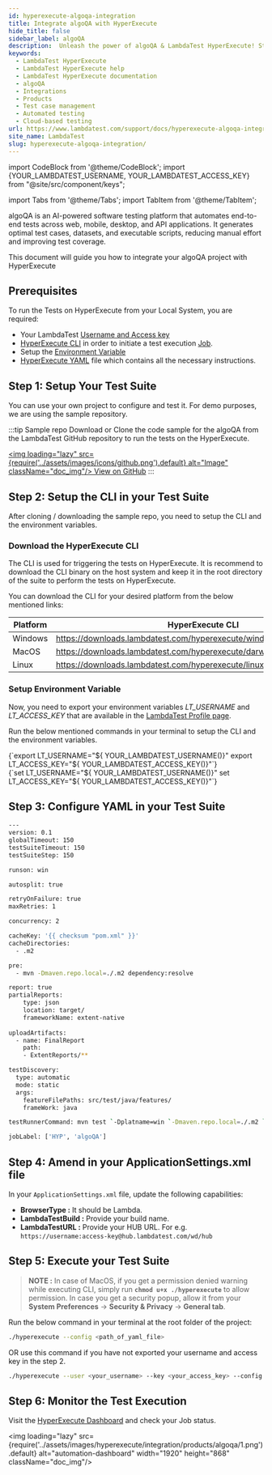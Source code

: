 ```yaml
---
id: hyperexecute-algoqa-integration
title: Integrate algoQA with HyperExecute
hide_title: false
sidebar_label: algoQA
description:  Unleash the power of algoQA & LambdaTest HyperExecute! Streamline test management & experience fast execution.
keywords:
  - LambdaTest HyperExecute
  - LambdaTest HyperExecute help
  - LambdaTest HyperExecute documentation
  - algoQA
  - Integrations
  - Products
  - Test case management
  - Automated testing
  - Cloud-based testing
url: https://www.lambdatest.com/support/docs/hyperexecute-algoqa-integration/
site_name: LambdaTest
slug: hyperexecute-algoqa-integration/
---
```


import CodeBlock from '@theme/CodeBlock';
import {YOUR_LAMBDATEST_USERNAME, YOUR_LAMBDATEST_ACCESS_KEY} from "@site/src/component/keys";

import Tabs from '@theme/Tabs';
import TabItem from '@theme/TabItem';

<script type="application/ld+json"
      dangerouslySetInnerHTML={{ __html: JSON.stringify({
       "@context": "https://schema.org",
        "@type": "BreadcrumbList",
        "itemListElement": [{
          "@type": "ListItem",
          "position": 1,
          "name": "Home",
          "item": "https://www.lambdatest.com"
        },{
          "@type": "ListItem",
          "position": 2,
          "name": "Support",
          "item": "https://www.lambdatest.com/support/docs/"
        },{
          "@type": "ListItem",
          "position": 3,
          "name": "Integration with Products",
          "item": "https://www.lambdatest.com/support/docs/hyperexecute-algoqa-integration/"
        }]
      })
    }}
></script>

algoQA is an AI-powered software testing platform that automates end-to-end tests across web, mobile, desktop, and API applications. It generates optimal test cases, datasets, and executable scripts, reducing manual effort and improving test coverage.

This document will guide you how to integrate your algoQA project with HyperExecute

## Prerequisites

To run the Tests on HyperExecute from your Local System, you are required:

- Your LambdaTest [Username and Access key](/support/docs/hyperexecute-how-to-get-my-username-and-access-key/)
- [HyperExecute CLI](/support/docs/hyperexecute-cli-run-tests-on-hyperexecute-grid/) in order to initiate a test execution [Job](/support/docs/hyperexecute-concepts/#1-jobs).
- Setup the [Environment Variable](/support/docs/hyperexecute-environment-variable-setup/)
- [HyperExecute YAML](/support/docs/hyperexecute-yaml-version0.2/) file which contains all the necessary instructions.

## Step 1: Setup Your Test Suite

You can use your own project to configure and test it. For demo purposes, we are using the sample repository.

:::tip Sample repo
Download or Clone the code sample for the algoQA from the LambdaTest GitHub repository to run the tests on the HyperExecute.

<a href="https://github.com/LambdaTest/algoQA-HyperExecute-sample" className="github__anchor"><img loading="lazy" src={require('../assets/images/icons/github.png').default} alt="Image" className="doc_img"/> View on GitHub</a>
:::

## Step 2: Setup the CLI in your Test Suite

After cloning / downloading the sample repo, you need to setup the CLI and the environment variables.

### Download the HyperExecute CLI

The CLI is used for triggering the tests on HyperExecute. It is recommend to download the CLI binary on the host system and keep it in the root directory of the suite to perform the tests on HyperExecute.

You can download the CLI for your desired platform from the below mentioned links:

| Platform | HyperExecute CLI |
| ---------| ---------------- |
| Windows | https://downloads.lambdatest.com/hyperexecute/windows/hyperexecute.exe |
| MacOS | https://downloads.lambdatest.com/hyperexecute/darwin/hyperexecute |
| Linux | https://downloads.lambdatest.com/hyperexecute/linux/hyperexecute |

### Setup Environment Variable

Now, you need to export your environment variables *LT_USERNAME* and *LT_ACCESS_KEY* that are available in the [LambdaTest Profile page](https://accounts.lambdatest.com/detail/profile).

Run the below mentioned commands in your terminal to setup the CLI and the environment variables.

<Tabs className="docs__val">

<TabItem value="bash" label="Linux / MacOS" default>

  <div className="lambdatest__codeblock">
    <CodeBlock className="language-bash">
  {`export LT_USERNAME="${ YOUR_LAMBDATEST_USERNAME()}"
export LT_ACCESS_KEY="${ YOUR_LAMBDATEST_ACCESS_KEY()}"`}
  </CodeBlock>
</div>

</TabItem>

<TabItem value="powershell" label="Windows" default>

  <div className="lambdatest__codeblock">
    <CodeBlock className="language-powershell">
  {`set LT_USERNAME="${ YOUR_LAMBDATEST_USERNAME()}"
set LT_ACCESS_KEY="${ YOUR_LAMBDATEST_ACCESS_KEY()}"`}
  </CodeBlock>
</div>

</TabItem>
</Tabs>

## Step 3: Configure YAML in your Test Suite

```bash
---
version: 0.1
globalTimeout: 150
testSuiteTimeout: 150
testSuiteStep: 150

runson: win

autosplit: true

retryOnFailure: true
maxRetries: 1

concurrency: 2

cacheKey: '{{ checksum "pom.xml" }}'
cacheDirectories:
  - .m2

pre:
  - mvn -Dmaven.repo.local=./.m2 dependency:resolve

report: true
partialReports:
    type: json
    location: target/
    frameworkName: extent-native
  
uploadArtifacts:
  - name: FinalReport 
    path:
    - ExtentReports/**

testDiscovery:
  type: automatic
  mode: static
  args:
    featureFilePaths: src/test/java/features/
    frameWork: java

testRunnerCommand: mvn test `-Dplatname=win `-Dmaven.repo.local=./.m2 `-Dcucumber.features="$test"

jobLabel: ['HYP', 'algoQA']
```

## Step 4: Amend in your ApplicationSettings.xml file

In your `ApplicationSettings.xml` file, update the following capabilities:

- **BrowserType :** It should be Lambda.
- **LambdaTestBuild :** Provide your build name.
- **LambdaTestURL :** Provide your HUB URL. For e.g. `https://username:access-key@hub.lambdatest.com/wd/hub`

## Step 5: Execute your Test Suite

> **NOTE :** In case of MacOS, if you get a permission denied warning while executing CLI, simply run **`chmod u+x ./hyperexecute`** to allow permission. In case you get a security popup, allow it from your **System Preferences** → **Security & Privacy** → **General tab**.

Run the below command in your terminal at the root folder of the project:

```bash
./hyperexecute --config <path_of_yaml_file>
```

OR use this command if you have not exported your username and access key in the step 2.

```bash
./hyperexecute --user <your_username> --key <your_access_key> --config <path_of_yaml_file>
```

## Step 6: Monitor the Test Execution

Visit the [HyperExecute Dashboard](https://hyperexecute.lambdatest.com/hyperexecute) and check your Job status. 

<img loading="lazy" src={require('../assets/images/hyperexecute/integration/products/algoqa/1.png').default} alt="automation-dashboard"  width="1920" height="868" className="doc_img"/>